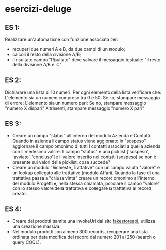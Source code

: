 # esercizi-deluge

## ES 1:
Realizzare un'automazione con funzione associata per:
- recuperi due numeri A e B, da due campi di un modulo;
- calcoli il resto della divisione A/B;
- il risultato campo "Risultato" deve salvare il messaggio testuale: "Il resto della divisione A/B è: C".

## ES 2:
Dichiarare una lista di 10 numeri. Per ogni elemento della lista verificare che:
L'elemento sia un numero compreso tra 0 e 50:
Se no, stampare messaggio di errore;
L'elemento sia un numero pari:
Se no, stampare messaggio "numero X dispari"
Altrimenti, stampare messaggio "numero X pari"
	
## ES 3:
- Creare un campo "status" all'interno del modulo Azienda e Contatti. Quando in azienda il campo status viene aggiornato in "sospeso" aggiornare il campo omonimo di tutti I contatti associati a quella azienda con il medesimo valore. Il campo "status" è una picklist ['sospeso', 'avviato', 'concluso'] e il valore inserito nei contatti (sospeso) se non è presente sui valori della picklist, cosa succede?
- Creare un modulo "Richieste_Trattative" con un campo valuta "valore" e un lookup collegato alle trattative (modulo Affari). Quando la fase di una trattativa passa a "chiusa vinta" creare un record omonimo all'interno del modulo Progetti e, nella stessa chiamata, popolare il campo "valore" con lo stesso valore della trattativa e collegare la trattativa al record creato.

## ES 4: 
- Creare dei prodotti tramite una invokeUrl dal sito [fakestoreapi](https://fakestoreapi.com/), utilizza una creazione massiva.
- Nel modulo prodotti con almeno 300 records, recuperare una lista ordinata per data modifica dei record dal numero 201 al 250 (search o query COQL).
